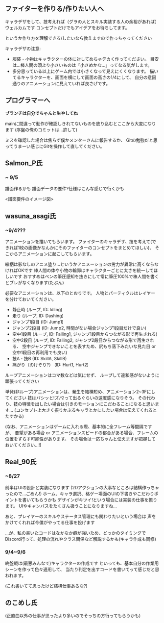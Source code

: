 ## ファイターを作りる/作りたい人へ
キャラデザをして、技考えれば（グラの人とスキル実装する人の余裕があれば）ウェルカムです
コンセプトだけでもアイデアをお待ちしてます。

というか作り方を理解できる/したいなら教えますので作っちゃってください

キャラデザの注意:
- 服装・小物はキャラクターの体に対してめちゃデカく作ってください。
目安は…棒人間の頭より小さいものは「小さめかな…」ってなる気がします。
- 多分思っている以上にゲーム内では小さくなって見えにくくなります。
描いてるキャラクターを、画面を横にして画面の高さの1/4にして、
自分の意図通りのアニメーションに見えていれば良さげです。


## プログラマーへ

**ブランチは自分でちゃんと生やしてね**

mainに間違って動作が確認しきれてないものを放り込むとここから大変になります
(序盤の俺のコミットは…許して)

ミスを確認した場合は焦らず僕かメンターさんに報告するか、
Gitの勉強だと思ってうまーい感じにGitを操作して直してください。



## Salmon_P氏

### ~ 9/5
譜面作るかも 譜面データの要件?仕様はこんな感じで行くかも

<譜面要件のイメージ図>


## wasuna_asagi氏
### ~9/4???
アニメーションを描いてもらいます。
ファイターのキャラデザ、技を考えて(できれば1枚の画像かなんかにそのファイターのコンセプトをまとめてほしい)、
そこからアニメーションに起こしてもらいます。

絵柄は影なしのアニメ塗り…というかアニメーションの労力が異常に高くならなければOKです
棒人間の体や小物の輪郭はキャラクターごとに太さを統一してほしいです
おすすめはペンの筆圧感知を抜きにして常に筆圧100%で棒人間を書くとブレがなくなります(たぶん)

必要なアニメーションは、以下のとおりです。
人物とパーティクルはレイヤーを分けておいてください。

- 静止時 (ループ, ID: Idling)
- 走り (ループ, ID: Dashing)
- ジャンプ1段目 (ID: Jump1)
- ジャンプ2段目 (ID: Jump2, 時間がない場合ジャンプ1段目だけで良い)
- 空中1段目 (ループ, ID: Falling1, ジャンプ1段目からつながる形で再生される)
- 空中2段目 (ループ, ID: Falling2, ジャンプ2段目からつながる形で再生される、
空中ジャンプできないことを表すため、尻もち落下みたいな見た目 or 空中1段目の再利用でも良い)
- 技A・技B (ID: SkillA, SkillB)
- 痛がり（のけぞり?） (ID: Hurt1, Hurt2)

ループアニメーションはコマ数などは気にせず、
ループして違和感がないように頑張ってください

単発(非ループ)アニメーションは、発生を結構短め、アニメーション2~3Fにしてください
技はバシッと!ズバ!って出るぐらいの速度感になりそう。
その代わり、技の特徴を出したい場合は引きのモーションにこだわることになると思います…
(コンセプト上大きく振りかぶるキャラとかにしたい場合は伝えてくれるとたすかる)

(なお、アニメーションはゲームに入れる際、基本的に全フレーム等間隔ですが、
要望がある場合 or アニメーションスピードの都合がある場合、フレームの位置をずらす可能性があります。
その場合は一応ちゃんと伝えますが把握しておいてください…!)



## Real_90氏
### ~8/27
前半はUIの設計と実装になります
(2Dアクションの大事なところは結構作っちゃったので…ごめん!)
ホーム、キャラ選択、格ゲー場面のUIの下書きやこだわりポイントを書いてもらうかも
デザインがキツイ!という場合には実装の仕事を振ります。
UIやキャンバスをたくさん扱うことになりますね…

あと、プレイヤーのスキルやステータス管理にも関わりたいという場合は
声をかけてくれれば今僕がやってる仕事を投げます

…が、私の書いたコードはなかなか癖が強いため、どっかのタイミングで
Discord行って、処理の流れやクラス関係など解説するかも(キャラ作成も同様)

### 9/4~9/6
終盤戦は(最悪みんなで)キャラクターの作成です
といっても、基本自分の作業用シーンを作って色々適用して、
当たり判定を出すコードを書いてって感じだと思われます。

(これ書いてて思ったけど結構仕事あるな?)

## のこめし氏

(正直曲以外の仕事が思ったより多いのでそっちの方行ってもらうかも)

